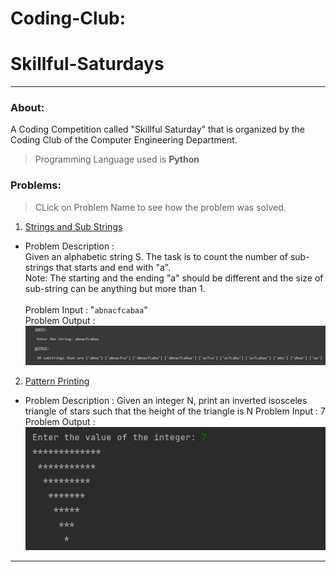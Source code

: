 # Coding-Club: 
# Skillful-Saturdays
<hr>

### About:
A Coding Competition called "Skillful Saturday" that is organized by the Coding Club of the Computer Engineering Department.

> Programming Language used is **Python**  <br>

### Problems: <br>
> CLick on Problem Name to see how the problem was solved. <br>

1. [Strings and Sub Strings](https://github.com/KarthikShetty27/Coding-Club_Skillful-Saturdays/blob/main/Problem-01.py) <br>
* Problem Description : <br>
Given an alphabetic string S. The task is to count the number of sub-strings that starts and end with "a". <br>
Note: The starting and the ending "a" should be different and the size of sub-string can be anything but more than 1. <br> <br>
 Problem Input : "`abnacfcabaa`" <br>
 Problem Output : <br>
![Problem-01](Images-Readme/1.jpg)

2. [Pattern Printing]((https://github.com/KarthikShetty27/Coding-Club_Skillful-Saturdays/blob/main/Problem-02.py))
* Problem Description :
 Given an integer N, print an inverted isosceles triangle of stars such that the height of the triangle is N
  Problem Input : 7
  Problem Output : <br>
 ![Problem-02](Images-Readme/2.jpg)

<hr>
